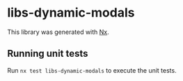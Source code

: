 # libs-dynamic-modals

This library was generated with [Nx](https://nx.dev).

## Running unit tests

Run `nx test libs-dynamic-modals` to execute the unit tests.

